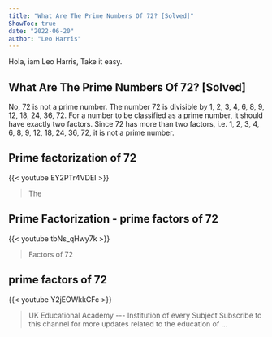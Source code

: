 ```yaml
---
title: "What Are The Prime Numbers Of 72? [Solved]"
ShowToc: true 
date: "2022-06-20"
author: "Leo Harris" 
---
```


Hola, iam Leo Harris, Take it easy.
## What Are The Prime Numbers Of 72? [Solved]
No, 72 is not a prime number. The number 72 is divisible by 1, 2, 3, 4, 6, 8, 9, 12, 18, 24, 36, 72. For a number to be classified as a prime number, it should have exactly two factors. Since 72 has more than two factors, i.e. 1, 2, 3, 4, 6, 8, 9, 12, 18, 24, 36, 72, it is not a prime number.

## Prime factorization of  72
{{< youtube EY2PTr4VDEI >}}
>The 

## Prime Factorization - prime factors of 72
{{< youtube tbNs_qHwy7k >}}
>Factors of 72

## prime factors of 72
{{< youtube Y2jEOWkkCFc >}}
>UK Educational Academy --- Institution of every Subject Subscribe to this channel for more updates related to the education of ...

